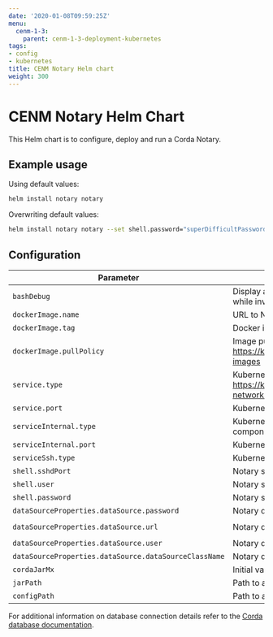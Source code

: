 ```yaml
---
date: '2020-01-08T09:59:25Z'
menu:
  cenm-1-3:
    parent: cenm-1-3-deployment-kubernetes
tags:
- config
- kubernetes
title: CENM Notary Helm chart
weight: 300
---
```


# CENM Notary Helm Chart

This Helm chart is to configure, deploy and run a Corda Notary.

## Example usage

Using default values:

```bash
helm install notary notary
```

Overwriting default values:

```bash
helm install notary notary --set shell.password="superDifficultPassword"
```

## Configuration

| Parameter                     | Description                                              | Default value         |
| ----------------------------- | -------------------------------------------------------- | --------------------- |
| `bashDebug`                   | Display additional information while running bash scripts (useful while investigating issues) | `false` |
| `dockerImage.name`            | URL to Notary Docker image                     | `acrcenm.azurecr.io/notary/notary` |
| `dockerImage.tag`             | Docker image Tag | `1.2` |
| `dockerImage.pullPolicy`      | Image pull policy. Ref.: https://kubernetes.io/docs/concepts/containers/images/#updating-images | `Always` |
| `service.type`                | Kubernetes service type, https://kubernetes.io/docs/concepts/services-networking/service/#publishing-services-service-types | `LoadBalancer` |
| `service.port`                | Kubernetes service port/targetPort for external communication | `10000` |
| `serviceInternal.type`        | Kubernetes service type for internal communication between CENM components | `LoadBalancer` |
| `serviceInternal.port`        | Kubernetes service port/targetPort | `5052` |
| `serviceSsh.type`             | Kubernetes service type to access Notary ssh console | `LoadBalancer` |
| `shell.sshdPort`              | Notary ssh port | `2222` |
| `shell.user`                  | Notary ssh user | `notary` |
| `shell.password`              | Notary ssh password | `notaryP` |
| `dataSourceProperties.dataSource.password`    | Notary database connection details | `ziAscD0MJnj4n4xkFWY6XuMBuw9bvYC7` |
| `dataSourceProperties.dataSource.url`    | Notary database connection details | `jdbc:h2:file:./h2/notary-persistence;DB_CLOSE_ON_EXIT=FALSE;WRITE_DELAY=0;LOCK_TIMEOUT=10000` |
| `dataSourceProperties.dataSource.user`               | Notary database connection details | `sa` |
| `dataSourceProperties.dataSource.dataSourceClassName`   | Notary database connection details | `org.h2.jdbcx.JdbcDataSource` |
| `cordaJarMx`                  | Initial value for memory allocation (GB) | `1` |
| `jarPath`                     | Path to a folder which contains Notary `.jar` files | `bin` |
| `configPath`                  | Path to a folder which contains Notary configuration file | `etc` |

For additional information on database connection details refer to the [Corda database documentation](../../corda-os/4.4/corda-configuration-file.md#configuration-file-fields).
